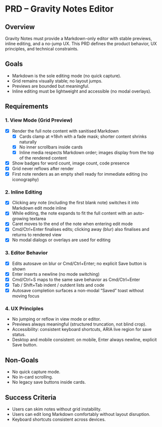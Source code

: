 # PRD – Gravity Notes Editor

## Overview
Gravity Notes must provide a Markdown-only editor with stable previews, inline editing, and a no-jump UX. This PRD defines the product behavior, UX principles, and technical constraints.

## Goals
- Markdown is the sole editing mode (no quick capture).
- Grid remains visually stable; no layout jumps.
- Previews are bounded but meaningful.
- Inline editing must be lightweight and accessible (no modal overlays).

## Requirements

### 1. View Mode (Grid Preview)
- [x] Render the full note content with sanitised Markdown
  - [x] Cards clamp at ≈18vh with a fade mask; shorter content shrinks naturally
  - [x] No inner scrollbars inside cards
  - [x] Inline media respects Markdown order; images display from the top of the rendered content
- [x] Show badges for word count, image count, code presence
- [x] Grid never reflows after render
- [x] First note renders as an empty shell ready for immediate editing (no iconography)

### 2. Inline Editing
- [x] Clicking any note (including the first blank note) switches it into Markdown edit mode inline
- [x] While editing, the note expands to fit the full content with an auto-growing textarea
- [x] Caret moves to the end of the note when entering edit mode
- [x] Cmd/Ctrl+Enter finalises edits; clicking away (blur) also finalises and returns to rendered view
- [x] No modal dialogs or overlays are used for editing

### 3. Editor Behavior
- [x] Edits autosave on blur or Cmd/Ctrl+Enter; no explicit Save button is shown
- [x] Enter inserts a newline (no mode switching)
- [x] Cmd/Ctrl+S maps to the same save behavior as Cmd/Ctrl+Enter
- [x] Tab / Shift+Tab indent / outdent lists and code
- [x] Autosave completion surfaces a non-modal “Saved” toast without moving focus

### 4. UX Principles
- No jumping or reflow in view mode or editor.
- Previews always meaningful (structured truncation, not blind crop).
- Accessibility: consistent keyboard shortcuts, ARIA live region for save status.
- Desktop and mobile consistent: on mobile, Enter always newline, explicit Save button.

## Non-Goals
- No quick capture mode.
- No in-card scrolling.
- No legacy save buttons inside cards.

## Success Criteria
- Users can skim notes without grid instability.
- Users can edit long Markdown comfortably without layout disruption.
- Keyboard shortcuts consistent across devices.
